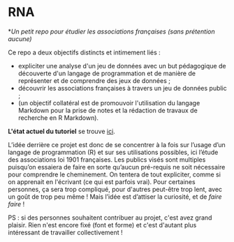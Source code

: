 # RNA
**Un petit repo pour étudier les associations françaises (sans prétention aucune)*

Ce repo a deux objectifs distincts et intimement liés :
+ expliciter une analyse d'un jeu de données avec un but pédagogique de découverte d'un langage de programmation et de manière de représenter et de comprendre des jeux de données ;
+ découvrir les associations françaises à travers un jeu de données public ;
+ (un objectif collatéral est de promouvoir l'utilisation du langage Markdown pour la prise de notes et la rédaction de travaux de recherche en R Markdown).

**L'état actuel du tutoriel** se trouve  [ici](Rmarkdown/RNA.md).

L’idée derrière ce projet est donc de se concentrer à la fois sur l’usage d’un langage de programmation (R) et sur ses utilisations possibles, ici l’étude des associations loi 1901 françaises. Les publics visés sont multiples puisqu’on essaiera de faire en sorte qu’aucun pré-requis ne soit nécessaire pour comprendre le cheminement. On tentera de tout expliciter, comme si on apprenait en l'écrivant (ce qui est parfois vrai). Pour certaines personnes, ça sera trop compliqué, pour d'autres peut-être trop lent, avec un goût de trop peu même ! Mais l’idée est d’attiser la curiosité, et de *faire faire* !

PS : si des personnes souhaitent contribuer au projet, c'est avez grand plaisir. Rien n'est encore fixé (font et forme) et c'est d'autant plus intéressant de travailler collectivement !
